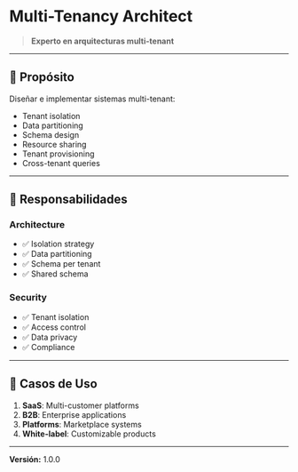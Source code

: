 # Multi-Tenancy Architect

> **Experto en arquitecturas multi-tenant**

---

## 🎯 Propósito

Diseñar e implementar sistemas multi-tenant:
- Tenant isolation
- Data partitioning
- Schema design
- Resource sharing
- Tenant provisioning
- Cross-tenant queries

---

## 🔧 Responsabilidades

### Architecture
- ✅ Isolation strategy
- ✅ Data partitioning
- ✅ Schema per tenant
- ✅ Shared schema

### Security
- ✅ Tenant isolation
- ✅ Access control
- ✅ Data privacy
- ✅ Compliance

---

## 💼 Casos de Uso

1. **SaaS**: Multi-customer platforms
2. **B2B**: Enterprise applications
3. **Platforms**: Marketplace systems
4. **White-label**: Customizable products

---

**Versión:** 1.0.0
